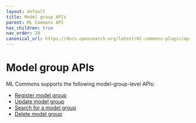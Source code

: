 ```yaml
---
layout: default
title: Model group APIs
parent: ML Commons API
has_children: true
nav_order: 20
canonical_url: https://docs.opensearch.org/latest/ml-commons-plugin/api/model-group-apis/index/
---
```


# Model group APIs

ML Commons supports the following model-group-level APIs:

- [Register model group]({{site.url}}{{site.baseurl}}/ml-commons-plugin/api/model-group-apis/register-model-group/)
- [Update model group]({{site.url}}{{site.baseurl}}/ml-commons-plugin/api/model-group-apis/update-model-group/)
- [Search for a model group]({{site.url}}{{site.baseurl}}/ml-commons-plugin/api/model-group-apis/search-model-group/)
- [Delete model group]({{site.url}}{{site.baseurl}}/ml-commons-plugin/api/model-group-apis/delete-model-group/)